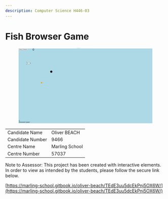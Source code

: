 ```yaml
---
description: Computer Science H446-03
---
```


# Fish Browser Game

<figure><img src=".gitbook/assets/image (26).png" alt=""><figcaption></figcaption></figure>

|                  |                |
| ---------------- | -------------- |
| Candidate Name   | Oliver BEACH   |
| Candidate Number | 9466           |
| Centre Name      | Marling School |
| Centre Number    | 57037          |

Note to Assessor: This project has been created with interactive elements. In order to view as intended by the students, please follow the secure link below.



[https://marling-school.gitbook.io/oliver-beach/TEdE3uu5dcEkPnj5OX6W/](https://marling-school.gitbook.io/oliver-beach/TEdE3uu5dcEkPnj5OX6W/)
